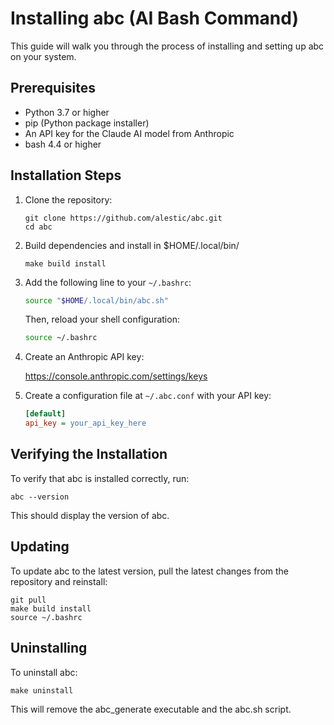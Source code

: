 # Installing abc (AI Bash Command)

This guide will walk you through the process of installing and setting up abc on your system.

## Prerequisites

- Python 3.7 or higher
- pip (Python package installer)
- An API key for the Claude AI model from Anthropic
- bash 4.4 or higher

## Installation Steps

1. Clone the repository:
   ```
   git clone https://github.com/alestic/abc.git
   cd abc
   ```

2. Build dependencies and install in $HOME/.local/bin/

   ```
   make build install
   ```

3. Add the following line to your `~/.bashrc`:

   ```bash
   source "$HOME/.local/bin/abc.sh"
   ```

   Then, reload your shell configuration:

   ```bash
   source ~/.bashrc
   ```

4. Create an Anthropic API key:

   https://console.anthropic.com/settings/keys

5. Create a configuration file at `~/.abc.conf` with your API key:
   ```ini
   [default]
   api_key = your_api_key_here
   ```

## Verifying the Installation

To verify that abc is installed correctly, run:

```
abc --version
```

This should display the version of abc.

## Updating

To update abc to the latest version, pull the latest changes from the repository and reinstall:

```
git pull
make build install
source ~/.bashrc
```

## Uninstalling

To uninstall abc:

```
make uninstall
```

This will remove the abc_generate executable and the abc.sh script.